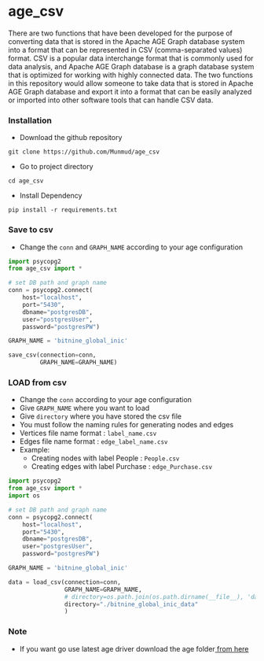 # age_csv
There are two functions that have been developed for the purpose of converting data that is stored in the Apache AGE Graph database system into a format that can be represented in CSV (comma-separated values) format. CSV is a popular data interchange format that is commonly used for data analysis, and Apache AGE Graph database is a graph database system that is optimized for working with highly connected data. The two functions in this repository would allow someone to take data that is stored in Apache AGE Graph database and export it into a format that can be easily analyzed or imported into other software tools that can handle CSV data.

### Installation 
- Download the github repository 
```
git clone https://github.com/Munmud/age_csv
```
- Go to project directory
```
cd age_csv
```
- Install Dependency
```
pip install -r requirements.txt
```

### Save to csv
- Change the `conn` and `GRAPH_NAME` according to your age configuration
```py
import psycopg2
from age_csv import *

# set DB path and graph name
conn = psycopg2.connect(
    host="localhost",
    port="5430",
    dbname="postgresDB",
    user="postgresUser",
    password="postgresPW")

GRAPH_NAME = 'bitnine_global_inic'

save_csv(connection=conn,
         GRAPH_NAME=GRAPH_NAME)
```

### LOAD from csv
- Change the `conn` according to your age configuration
- Give `GRAPH_NAME` where you want to load
- Give `directory` where you have stored the csv file
- You must follow the naming rules for generating nodes and edges
- Vertices file name format : `label_name.csv`
- Edges file name format : `edge_label_name.csv`
- Example:
    - Creating nodes with label People : `People.csv`
    - Creating edges with label Purchase : `edge_Purchase.csv`
```py
import psycopg2
from age_csv import *
import os

# set DB path and graph name
conn = psycopg2.connect(
    host="localhost",
    port="5430",
    dbname="postgresDB",
    user="postgresUser",
    password="postgresPW")

GRAPH_NAME = 'bitnine_global_inic'

data = load_csv(connection=conn,
                GRAPH_NAME=GRAPH_NAME,
                # directory=os.path.join(os.path.dirname(__file__), 'data')
                directory="./bitnine_global_inic_data"
                )

```

### Note
- If you want go use latest age driver download the  age folder[ from here ](https://github.com/apache/age/tree/master/drivers/python)